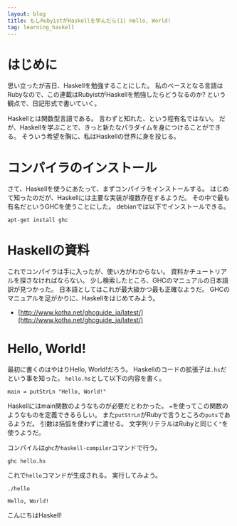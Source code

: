 ```yaml
---
layout: blog
title: もしRubyistがHaskellを学んだら(1) Hello, World!
tag: learning_haskell
---
```




# はじめに

思い立ったが吉日、Haskellを勉強することにした。
私のベースとなる言語はRubyなので、この連載はRubyistがHaskellを勉強したらどうなるのか? という観点で、日記形式で書いていく。

Haskellとは関数型言語である。
言わずと知れた、という程有名ではない。
だが、Haskellを学ぶことで、きっと新たなパラダイムを身につけることができる。
そういう希望を胸に、私はHaskellの世界に身を投じる。

# コンパイラのインストール

さて、Haskellを使うにあたって、まずコンパイラをインストールする。
はじめて知ったのだが、Haskellには主要な実装が複数存在するようだ。
その中で最も有名だというGHCを使うことにした。
debianでは以下でインストールできる。

~~~~
apt-get install ghc
~~~~

# Haskellの資料

これでコンパイラは手に入ったが、使い方がわからない。
資料かチュートリアルを探さなければならない。
少し検索したところ、GHCのマニュアルの日本語訳が見つかった。
日本語としてはこれが最大級かつ最も正確なようだ。
GHCのマニュアルを足がかりに、Haskellをはじめてみよう。

- [http://www.kotha.net/ghcguide_ja/latest/](http://www.kotha.net/ghcguide_ja/latest/)

# Hello, World!

最初に書くのはやはりHello, World!だろう。
Haskellのコードの拡張子は`.hs`だという事を知った。
`hello.hs`として以下の内容を書く。

~~~~
main = putStrLn "Hello, World!"
~~~~

Haskellにはmain関数のようなものが必要だとわかった。
`=`を使ってこの関数のようなものを定義できるらしい。
また`putStrLn`がRubyで言うところの`puts`であるようだ。
引数は括弧を使わずに渡せる。
文字列リテラルはRubyと同じく`"`を使うようだ。

コンパイルは`ghc`か`haskell-compiler`コマンドで行う。

~~~~
ghc hello.hs
~~~~

これで`hello`コマンドが生成される。
実行してみよう。

~~~~
./hello
~~~~

~~~~
Hello, World!
~~~~

こんにちはHaskell!
